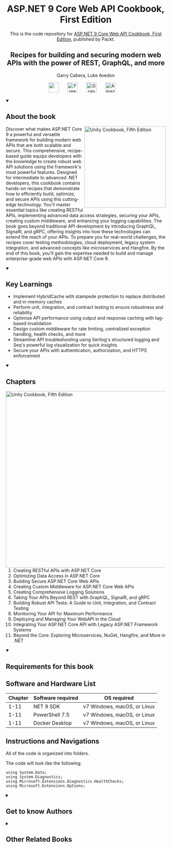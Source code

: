<h1 align="center">
ASP.NET 9 Core Web API Cookbook, First Edition</h1>
<p align="center">This is the code repository for <a href ="https://www.packtpub.com/en-us/product/aspnet-9-core-web-api-cookbook-first-edition/9781835880340"> ASP.NET 9 Core Web API Cookbook, First Edition</a>, published by Packt.
</p>

<h2 align="center">
Recipes for building and securing modern web APIs with the power of REST, GraphQL, and more
</h2>
<p align="center">
Garry Cabera, Luke Avedon</p>

<p align="center">
   <a href="https://www.packtpub.com/en-us/product/aspnet-9-core-web-api-cookbook-9781835880357" alt="Discord" title="Learn more on the Discord server"><img width="32px" src="https://cliply.co/wp-content/uploads/2021/08/372108630_DISCORD_LOGO_400.gif"/></a>
  &#8287;&#8287;&#8287;&#8287;&#8287;
  <a href="https://packt.link/free-ebook/9781835880340"><img width="32px" alt="Free PDF" title="Free PDF" src="https://cdn-icons-png.flaticon.com/512/4726/4726010.png"/></a>
 &#8287;&#8287;&#8287;&#8287;&#8287;
  <a href="https://packt.link/gbp/9781835880340"><img width="32px" alt="Graphic Bundle" title="Graphic Bundle" src="https://cdn-icons-png.flaticon.com/512/2659/2659360.png"/></a>
  &#8287;&#8287;&#8287;&#8287;&#8287;
   <a href="https://www.amazon.com/ASP-NET-Core-Web-API-Cookbook-ebook/dp/B0F18DBGPF"><img width="32px" alt="Amazon" title="Get your copy" src="https://cdn-icons-png.flaticon.com/512/15466/15466027.png"/></a>
  &#8287;&#8287;&#8287;&#8287;&#8287;
</p>
<details open> 
  <summary><h2>About the book</summary>
<a href="https://www.packtpub.com/product/unity-cookbook-fifth-edition/9781805123026">
<img src="https://content.packt.com/B22280/cover_image_small.jpg" alt="Unity Cookbook, Fifth Edition" height="256px" align="right">
</a>

Discover what makes ASP.NET Core 9 a powerful and versatile framework for building modern web APIs that are both scalable and secure. This comprehensive, recipe-based guide equips developers with the knowledge to create robust web API solutions using the framework's most powerful features.
Designed for intermediate to advanced .NET developers, this cookbook contains hands-on recipes that demonstrate how to efficiently build, optimize, and secure APIs using this cutting-edge technology. You'll master essential topics like creating RESTful APIs, implementing advanced data access strategies, securing your APIs, creating custom middleware, and enhancing your logging capabilities. The book goes beyond traditional API development by introducing GraphQL, SignalR, and gRPC, offering insights into how these technologies can extend the reach of your APIs. To prepare you for real-world challenges, the recipes cover testing methodologies, cloud deployment, legacy system integration, and advanced concepts like microservices and Hangfire.
By the end of this book, you’ll gain the expertise needed to build and manage enterprise-grade web APIs with ASP.NET Core 9.</details>
<details open> 
  <summary><h2>Key Learnings</summary>
<ul>

<li>Implement HybridCache with stampede protection to replace distributed and in-memory caches</li>

<li>Perform unit, integration, and contract testing to ensure robustness and reliability</li>

<li>Optimize API performance using output and response caching with tag-based invalidation</li>

<li>Design custom middleware for rate limiting, centralized exception handling, health checks, and more</li>

<li>Streamline API troubleshooting using Serilog's structured logging and Seq's powerful log visualization for quick insights</li>

<li>Secure your APIs with authentication, authorization, and HTTPS enforcement</li>

</ul>

  </details>

<details open> 
  <summary><h2>Chapters</summary>
     <img src="https://cliply.co/wp-content/uploads/2020/02/372002150_DOCUMENTS_400px.gif" alt="Unity Cookbook, Fifth Edition" height="556px" align="right">
<ol>

  <li>Creating RESTful APIs with ASP.NET Core</li>

  <li>Optimizing Data Access in ASP.NET Core</li>

  <li>Building Secure ASP.NET Core Web APIs</li>

  <li>Creating Custom Middleware for ASP.NET Core Web APIs</li>

  <li>Creating Comprehensive Logging Solutions</li>

  <li>Taking Your APIs Beyond REST with GraphQL, SignalR, and gRPC</li>

  <li>Building Robust API Tests: A Guide to Unit, Integration, and Contract Testing</li>

  <li>Monitoring Your API for Maximum Performance</li>

  <li>Deploying and Managing Your WebAPI in the Cloud</li>

  <li>Integrating Your ASP.NET Core API with Legacy ASP.NET Framework Systems</li>

  <li>Beyond the Core: Exploring Microservices, NuGet, Hangfire, and More in .NET</li>

</ol>

</details>


<details open> 
  <summary><h2>Requirements for this book</summary>
    
## Software and Hardware List
     
| Chapter  | Software required                                                                    | OS required                        |
| -------- | -------------------------------------------------------------------------------------| -----------------------------------|
|1-11|NET 9 SDK |v7 Windows, macOS, or Linux|
|1-11|PowerShell 7.5|v7 Windows, macOS, or Linux|
|1-11|Docker Desktop|v7 Windows, macOS, or Linux|
    
## Instructions and Navigations
All of the code is organized into folders.

The code will look like the following:
```
using System.Data;
using System.Diagnostics;
using Microsoft.Extensions.Diagnostics.HealthChecks;
using Microsoft.Extensions.Options;
```
  </details>
    


<details> 
  <summary><h2>Get to know Authors</h2></summary>

_Garry Cabera_ Garry Cabrera has spent the last 7 years building backend APIs for the largest financial institutions: Credit Suisse, Bank of America, and U.S. Bank with .NET and Java. While his primary focus has been on Java and C#, Garry has also built APIs using Python and Groovy, showcasing his versatility as a developer. He has extensive experience working with relational databases such as SQL Server, MySQL, and Oracle, and leveraging ORMs like Hibernate to develop efficient and scalable data access layers. Garry also excels in using integration tools such as Apache Camel and SSIS to enable smooth data flow across diverse systems.

_Luke Avedon_ Luke Avedon has been contributing to the software development lifecycle for nearly a decade. In recent years, he has focused exclusively on .NET development. He designed and implemented an ASP.NET Core API for a leading healthcare company, serving as the backbone for a system supporting nearly one billion USD in revenue. Luke has also developed secure solutions for integrating vendor APIs and upgrading legacy .NET APIs to comply with GCC High security standards for the Department of Defense. Additionally, he contributed to the development of large-scale AI models for a major technology company, gaining valuable insights into the intersection of AI and software engineering.



</details>
<details> 
  <summary><h2>Other Related Books</h2></summary>
<ul>

  <li><a href="https://www.packtpub.com/en-us/product/c-13-and-net-9--modern-cross-platform-development-fundamentals-ninth-edition/9781835881224">C# 13 and .NET 9 – Modern Cross-Platform Development Fundamentals, Ninth Edition</a></li>

  <li><a href="https://www.packtpub.com/en-us/product/real-world-web-development-with-net-9-first-edition/9781835880388">Real-World Web Development with .NET 9, First Edition</a></li>
 
</ul>

</details>
